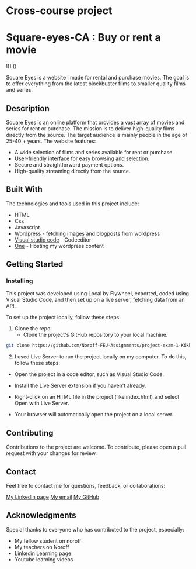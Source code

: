 # Cross-course project
# Square-eyes-CA : Buy or rent a movie

![] ()

 <!-- (https://user-images.githubusercontent.com/52622303/164316813-4b12d99f-aeb7-4069-85cf-e72b3a50ac99.png) -->

Square Eyes is a website i made for rental and purchase movies. The goal is to offer everything from the latest blockbuster films to smaller quality films and series. 

## Description

Square Eyes is an online platform that provides a vast array of movies and series for rent or purchase. The mission is to deliver high-quality films directly from the source. The target audience is mainly people in the age of 25-40 + years. The website features:

- A wide selection of films and series available for rent or purchase.
- User-friendly interface for easy browsing and selection.
- Secure and straightforward payment options.
- High-quality streaming directly from the source.

## Built With

The technologies and tools used in this project include:

- HTML
- Css
- Javascript
- [Wordpress](https://wordpress.org/) - fetching images and blogposts from wordpress
- [Visual studio code](https://code.visualstudio.com/) - Codeeditor
- [One](https://one.com/) - Hosting my wordpress content

## Getting Started

### Installing

This project was developed using Local by Flywheel, exported, coded using Visual Studio Code, and then set up on a live server, fetching data from an API.

To set up the project locally, follow these steps:

1. Clone the repo:
    - Clone the project's GitHub repository to your local machine.

```bash
git clone https://github.com/Noroff-FEU-Assignments/project-exam-1-Kikkiin
```

2. I used Live Server to run the project locally on my computer. To do this, follow these steps:

- Open the project in a code editor, such as Visual Studio Code.

- Install the Live Server extension if you haven't already.

- Right-click on an HTML file in the project (like index.html) and select Open with Live Server.

- Your browser will automatically open the project on a local server.

## Contributing

Contributions to the project are welcome. To contribute, please open a pull request with your changes for review.

## Contact

Feel free to contact me for questions, feedback, or collaborations:

[My LinkedIn page](https://www.linkedin.com/in/kristin-kristiansen-034878261/)
[My email](kristinkristiansen9@gmail.com)
[My GitHub](https://github.com/Kikkiin)

## Acknowledgments

Special thanks to everyone who has contributed to the project, especially:

- My fellow student on noroff
- My teachers on Noroff
- Linkedin Learning page
- Youtube learning videos